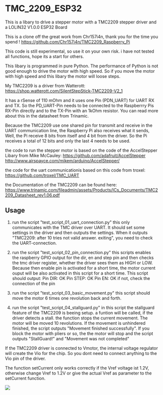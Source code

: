 # TMC_2209_ESP32
This is a libary to drive a stepper motor with a TMC2209 stepper driver and a LOLIN32 V1.0.0 ESP32 Board

This is a clone off the great work from Chr157i4n, thank you for the time you spend !
https://github.com/Chr157i4n/TMC2209_Raspberry_Pi

This code is still experimental, so use it on your own risk.
i have not tested all functions, hope its a start for others.

This libary is programmed in pure Python. The performance of Python is not good enough to drive the motor with high speed.
So if you move the motor with high speed and this libary the motor will loose steps.

My TMC2209 is a driver from Watterott:
https://shop.watterott.com/SilentStepStick-TMC2209-V2_1

It has a rSense of 110 mOhm and it uses one Pin (PDN_UART) for UART RX and TX.
So the PD_UART-Pin needs to be connected to the Raspberrry Pis RX-Pin directly and to the TX-Pin with an 1kOhm resistor.
You can read more about this in the datasheet from Trinamic.

Because the TMC2209 use one shared pin for transmit and receive in the UART communication line, the Raspberry Pi also receives what it sends,
Well, the Pi receive 8 bits from itself and 4 bit from the driver. So the Pi receives a total of 12 bits and only the last 4 needs to be used.

the code to run the stepper motor is based on the code of the AccelStepper Libary from Mike McCauley:
https://github.com/adafruit/AccelStepper
http://www.airspayce.com/mikem/arduino/AccelStepper/

the code for the uart communicationis based on this code from troxel:
https://github.com/troxel/TMC_UART

the Documentation of the TMC2209 can be found here:
https://www.trinamic.com/fileadmin/assets/Products/ICs_Documents/TMC2209_Datasheet_rev1.06.pdf


## Usage
1. run the script "test_script_01_uart_connection.py"
this only communicates with the TMC driver over UART. It should set some settings in the driver and then outputs the settings.
When it outputs "TMC2209: after 10 tries not valid answer. exiting", you need to check the UART-connection.

2. run the script "test_script_02_pin_connection.py"
this scripts enables the raspberry GPIO output for the dir, en and step pin and then checks the tmc driver register, 
whether the driver sees them as HIGH or LOW. Because then enable pin is activated for a short time, the motor current ouput
will be also activated in this script for a short time.
This script should output: 
Pin DIR:        OK
Pin STEP:       OK
Pin EN:         OK
if not, check the connection of the pin

3. run the script "test_script_03_basic_movement.py"
this script should move the motor 6 times one revolution back and forth.

4. run the script "test_script_04_stallguard.py"
in this script the stallguard feature of the TMC2209 is beeing setup.
a funtion will be called, if the driver detects a stall. the function stops the current movement.
The motor will be moved 10 revolutions. If the movement is unhindered finished, the script outputs "Movement finished successfully".
If you block the motor with pliers or so, the the motor will stop and the script outputs "StallGuard!" and "Movement was not completed"


If the TMC2209 driver is connected to Vmotor, the internal voltage regulator will create the Vio for the chip.
So you dont need to connect anything to the Vio pin of the driver.

The function setCurrent only works correctly if the Vref voltage ist 1.2V, otherwise change Vref to 1.2V or
give the actual Vref as parameter to the setCurrent function.



![](Images/image1.jpg)
